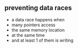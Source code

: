 ## preventing data races

* a data race happens when
* many pointers access
* the same memory location
* at the same time
* and at least 1 of them is writing